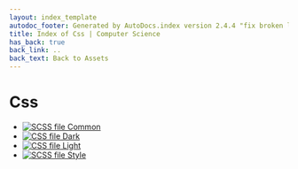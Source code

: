 ```yaml
---
layout: index_template
autodoc_footer: Generated by AutoDocs.index version 2.4.4 "fix broken link for 'C' filetype" ⓒ Starwort, 2020
title: Index of Css | Computer Science
has_back: true
back_link: ..
back_text: Back to Assets
---
```


# **Css**

- [![SCSS file](https://img.icons8.com/windows/512/03dac6/css.png) Common](./common.scss)
- [![CSS file](https://img.icons8.com/windows/512/03dac6/css.png) Dark](./dark.css)
- [![CSS file](https://img.icons8.com/windows/512/03dac6/css.png) Light](./light.css)
- [![SCSS file](https://img.icons8.com/windows/512/03dac6/css.png) Style](./style.scss)

